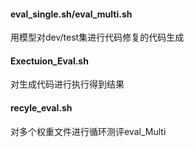 #### eval_single.sh/eval_multi.sh
用模型对dev/test集进行代码修复的代码生成

#### Exectuion_Eval.sh
对生成代码进行执行得到结果

#### recyle_eval.sh
对多个权重文件进行循环测评eval_Multi
